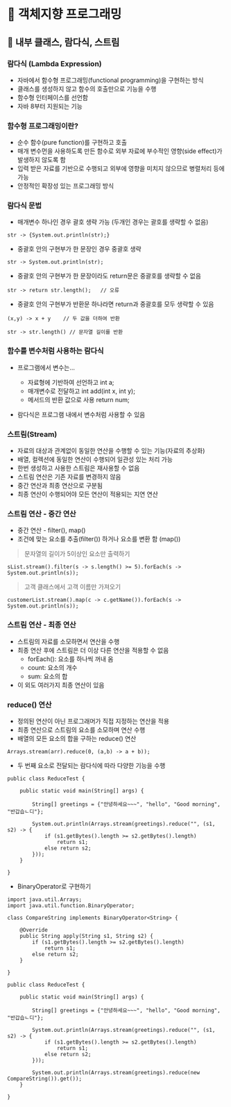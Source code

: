 # :book: 객체지향 프로그래밍

## :pushpin: 내부 클래스, 람다식, 스트림

### 람다식 (Lambda Expression)

- 자바에서 함수형 프로그래밍(functional programming)을 구현하는 방식
- 클래스를 생성하지 않고 함수의 호출만으로 기능을 수행
- 함수형 인터페이스를 선언함
- 자바 8부터 지원되는 기능 


### 함수형 프로그래밍이란?

- 순수 함수(pure function)를 구현하고 호출
- 매개 변수먼을 사용하도록 만든 함수로 외부 자료에 부수적인 영향(side effect)가 발생하지 않도록 함
- 입력 받은 자료를 기반으로 수행되고 외부에 영향을 미치지 않으므로 병렬처리 등에 가능 
- 안정적인 확장성 있는 프로그래밍 방식


### 람다식 문법

- 매개변수 하나인 경우 괄호 생략 가능 (두개인 경우는 괄호를 생략할 수 없음)

````
str -> {System.out.println(str);}
````

- 중괄호 안의 구현부가 한 문장인 경우 중괄호 생략

```
str -> System.out.println(str);
```

- 중괄호 안의 구현부가 한 문장이라도 return문은 중괄호를 생략할 수 없음

```
str -> return str.length();   // 오류
```

- 중괄호 안의 구현부가 반환문 하나라면 return과 중괄호를 모두 생략할 수 있음

````
(x,y) -> x + y    // 두 값을 더하여 반환
````

```
str -> str.length() // 문자열 길이를 반환 
```


### 함수를 변수처럼 사용하는 람다식

- 프로그램에서 변수는...
    - 자료형에 기반하여 선언하고 int a;
    - 매개변수로 전달하고 int add(int x, int y);
    - 메서드의 반환 값으로 사용 return num;
    
- 람다식은 프로그램 내에서 변수처럼 사용할 수 있음 



### 스트림(Stream)

- 자료의 대상과 관계없이 동일한 연산을 수행할 수 있는 기능(자료의 추상화)
- 배열, 컬렉션에 동일한 연산이 수행되어 일관성 있는 처리 가능
- 한번 생성하고 사용한 스트림은 재사용할 수 없음
- 스트림 연산은 기존 자료를 변경하지 않음
- 중간 연산과 최종 연산으로 구분됨
- 최종 연산이 수행되어야 모든 연산이 적용되는 지연 연산 


### 스트림 연산 - 중간 연산

- 중간 연산 - filter(), map()
- 조건에 맞는 요소를 추출(filter()) 하거나 요소를 변환 함 (map())

> 문자열의 길이가 5이상인 요소만 출력하기

````
sList.stream().filter(s -> s.length() >= 5).forEach(s -> System.out.println(s));
````

> 고객 클래스에서 고객 이름만 가져오기

````
customerList.stream().map(c -> c.getName()).forEach(s -> System.out.println(s));
````


### 스트림 연산 - 최종 연산

- 스트림의 자료를 소모하면서 연산을 수행
- 최종 연산 후에 스트림은 더 이상 다른 연산을 적용할 수 없음
    - forEach(): 요소를 하나씩 꺼내 옴
    - count: 요소의 개수
    - sum: 요소의 합
- 이 외도 여러가지 최종 연산이 있음


### reduce() 연산

- 정의된 연산이 아닌 프로그래머가 직접 지정하는 연산을 적용
- 최종 연산으로 스트림의 요소를 소모하며 연산 수행
- 배열의 모든 요소의 합을 구하는 reduce() 연산

````
Arrays.stream(arr).reduce(0, (a,b) -> a + b));
````

- 두 번째 요소로 전달되는 람다식에 따라 다양한 기능을 수행 

```
public class ReduceTest {
	
	public static void main(String[] args) {
		
		String[] greetings = {"안녕하세요~~~", "hello", "Good morning", "반갑습ㄴ디"};
		
		System.out.println(Arrays.stream(greetings).reduce("", (s1, s2) -> {
			if (s1.getBytes().length >= s2.getBytes().length)
				return s1;
			else return s2;
		}));
	}
	
}

```

- BinaryOperator로 구현하기 

```
import java.util.Arrays;
import java.util.function.BinaryOperator;

class CompareString implements BinaryOperator<String> {

	@Override
	public String apply(String s1, String s2) {
		if (s1.getBytes().length >= s2.getBytes().length)
			return s1;
		else return s2;
	}
	
}

public class ReduceTest {
	
	public static void main(String[] args) {
		
		String[] greetings = {"안녕하세요~~~", "hello", "Good morning", "반갑습ㄴ디"};
		
		System.out.println(Arrays.stream(greetings).reduce("", (s1, s2) -> {
			if (s1.getBytes().length >= s2.getBytes().length)
				return s1;
			else return s2;
		}));
		
		System.out.println(Arrays.stream(greetings).reduce(new CompareString()).get());
	}
	
}

```